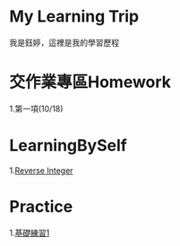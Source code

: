 # My Learning Trip
我是鈺婷，這裡是我的學習歷程

# 交作業專區Homework
1.第一項(10/18)

# LearningBySelf
1.[Reverse Integer](https://github.com/Yu-TingTseng/MyLearningTrip/blob/master/Reverse%20Integer)

# Practice
1.[基礎練習1](https://nbviewer.jupyter.org/github/Yu-TingTseng/MyLearningTrip/blob/master/%E5%B7%A8%E8%B3%873A-%E6%9B%BE%E9%88%BA%E5%A9%B7-%E4%BD%9C%E6%A5%AD1.ipynb)
